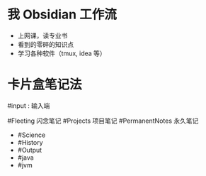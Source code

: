 
# 我 Obsidian 工作流
- 上网课，读专业书
- 看到的零碎的知识点
- 学习各种软件（tmux, idea 等）


# 卡片盒笔记法 
#input : 输入端

#Fleeting 闪念笔记
#Projects 项目笔记
#PermanentNotes 永久笔记
- #Science
- #History
- #Output
- #java 
- #jvm
